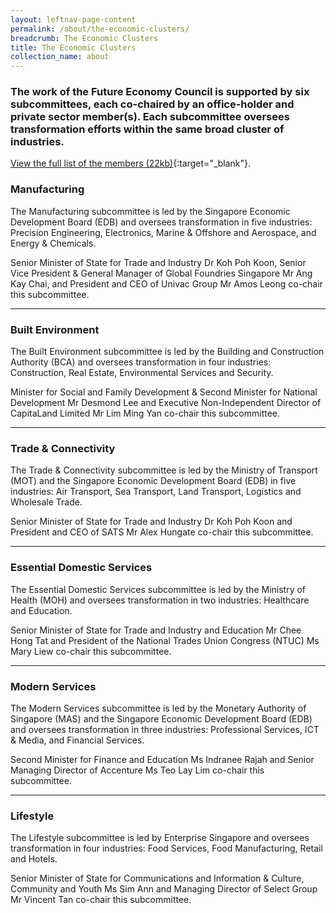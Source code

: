 ```yaml
---
layout: leftnav-page-content
permalink: /about/the-economic-clusters/
breadcrumb: The Economic Clusters
title: The Economic Clusters
collection_name: about
---
```


### The work of the Future Economy Council is supported by six subcommittees, each co-chaired by an office-holder and private sector member(s). Each subcommittee oversees transformation efforts within the same broad cluster of industries.

[View the full list of the members (22kb)](/images/PDF/The-Economic-Clusters/future-economy-sub-committees.pdf){:target="_blank"}.

### **Manufacturing**

The Manufacturing subcommittee is led by the Singapore Economic Development Board (EDB) and oversees transformation in five industries: Precision Engineering, Electronics, Marine & Offshore and Aerospace, and Energy & Chemicals.

Senior Minister of State for Trade and Industry Dr Koh Poh Koon, Senior Vice President & General Manager of Global Foundries Singapore Mr Ang Kay Chai, and President and CEO of Univac Group Mr Amos Leong co-chair this subcommittee.

---

### **Built Environment**

The Built Environment subcommittee is led by the Building and Construction Authority (BCA) and oversees transformation in four industries: Construction, Real Estate, Environmental Services and Security.

Minister for Social and Family Development & Second Minister for National Development Mr Desmond Lee and Executive Non-Independent Director of CapitaLand Limited Mr Lim Ming Yan co-chair this subcommittee.

---

### **Trade & Connectivity**

The Trade & Connectivity subcommittee is led by the Ministry of Transport (MOT) and the Singapore Economic Development Board (EDB) in five industries: Air Transport, Sea Transport, Land Transport, Logistics and Wholesale Trade.

Senior Minister of State for Trade and Industry Dr Koh Poh Koon and President and CEO of SATS Mr Alex Hungate co-chair this subcommittee.

---

### **Essential Domestic Services**

The Essential Domestic Services subcommittee is led by the Ministry of Health (MOH) and oversees transformation in two industries: Healthcare and Education.

Senior Minister of State for Trade and Industry and Education Mr Chee Hong Tat and President of the National Trades Union Congress (NTUC) Ms Mary Liew co-chair this subcommittee.

---

### **Modern Services**

The Modern Services subcommittee is led by the Monetary Authority of Singapore (MAS) and the Singapore Economic Development Board (EDB) and oversees transformation in three industries: Professional Services, ICT & Media, and Financial Services.

Second Minister for Finance and Education Ms Indranee Rajah and Senior Managing Director of Accenture Ms Teo Lay Lim co-chair this subcommittee.

---

### **Lifestyle**

The Lifestyle subcommittee is led by Enterprise Singapore and oversees transformation in four industries: Food Services, Food Manufacturing, Retail and Hotels.

Senior Minister of State for Communications and Information & Culture, Community and Youth Ms Sim Ann and Managing Director of Select Group Mr Vincent Tan co-chair this subcommittee.
